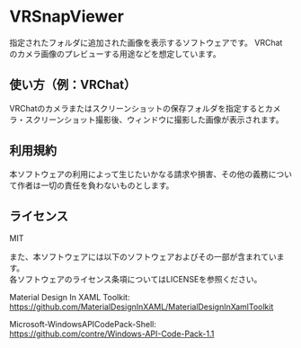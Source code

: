 # VRSnapViewer

指定されたフォルダに追加された画像を表示するソフトウェアです。
VRChat のカメラ画像のプレビューする用途などを想定しています。



## 使い方（例：VRChat）

VRChatのカメラまたはスクリーンショットの保存フォルダを指定するとカメラ・スクリーンショット撮影後、ウィンドウに撮影した画像が表示されます。



## 利用規約

本ソフトウェアの利用によって生じたいかなる請求や損害、その他の義務について作者は一切の責任を負わないものとします。



## ライセンス

MIT

また、本ソフトウェアには以下のソフトウェアおよびその一部が含まれています。  
各ソフトウェアのライセンス条項についてはLICENSEを参照ください。

Material Design In XAML Toolkit: https://github.com/MaterialDesignInXAML/MaterialDesignInXamlToolkit

Microsoft-WindowsAPICodePack-Shell: https://github.com/contre/Windows-API-Code-Pack-1.1
